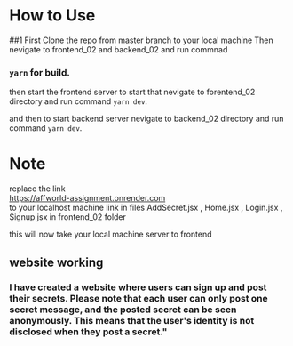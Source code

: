  # How to Use 

##1 First Clone the repo from master branch to your local machine
 Then nevigate to frontend_02 and backend_02 and run commnad 
 ### `yarn` for build.

 then start the frontend server to start that nevigate to forentend_02 directory and run command  `yarn dev`.

 and then to start backend server nevigate to backend_02 directory and run command  `yarn dev`.

 # Note  
 
 replace the  link  
 https://affworld-assignment.onrender.com   
 to your localhost machine link in files AddSecret.jsx , Home.jsx , Login.jsx , Signup.jsx  in frontend_02 folder

 this will now take your local machine server to frontend

 ## website working
  ### I have created a website where users can sign up and post their secrets. Please note that each user can only post one secret message, and the posted secret can be seen anonymously. This means that the user's identity is not disclosed when they post a secret."
